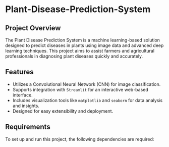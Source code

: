 # Plant-Disease-Prediction-System

## Project Overview
The Plant Disease Prediction System is a machine learning-based solution designed to predict diseases in plants using image data and advanced deep learning techniques. This project aims to assist farmers and agricultural professionals in diagnosing plant diseases quickly and accurately.

## Features
- Utilizes a Convolutional Neural Network (CNN) for image classification.
- Supports integration with `Streamlit` for an interactive web-based interface.
- Includes visualization tools like `matplotlib` and `seaborn` for data analysis and insights.
- Designed for easy extensibility and deployment.

## Requirements
To set up and run this project, the following dependencies are required:
